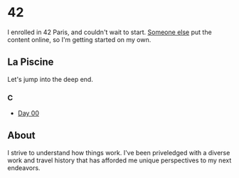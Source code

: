 # 42

I enrolled in 42 Paris, and couldn't wait to start. [Someone else](https://github.com/Binary-Hackers "Binary-Hackers GitHub Account") put the content online, so I'm getting started on my own.


## La Piscine

Let's jump into the deep end.


### C

- [Day 00]() <!-- link to next file -->


## About


I strive to understand how things work. I've been priveledged with a diverse work and travel history that has afforded me unique perspectives to my next endeavors. 
